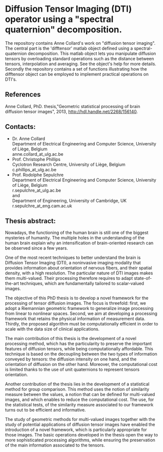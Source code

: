 Diffusion Tensor Imaging (DTI) operator using a "spectral quaternion" decomposition.
====================================================================================

The repository contains Anne Collard's work on "diffusion tensor imaging". The central part is the 'difftensor' matlab object defined using a spectral-quaternion decomposition. This matlab object lets you manipulate diffusion tensors by overloading standard operations such as the distance between tensors, interpolation and averaging. See the object's help for more details. Secondly the repository contains a set of functions illustrating how the difftensor object can be employed to implement practical operations on DTI's.


References
----------
Anne Collard, PhD. thesis,"Geometric statistical processing of brain diffusion tensor images", 2013, http://hdl.handle.net/2268/156140.


Contacts:
--------

- Dr. Anne Collard  
  Department of Electrical Engineering and Computer Science, University of Liège, Belgium  
  anne.collard_at_ulg.ac.be  
- Prof. Christophe Phillips  
  Cyclotron Research Centre, University of Liège, Belgium  
  c.phillips_at_ulg.ac.be
- Prof. Rodolphe Sepulchre  
  Department of Electrical Engineering and Computer Science, University of Liège, Belgium  
  r.sepulchre_at_ulg.ac.be  
  and  
  Department of Engineering, University of Cambridge, UK  
  r.sepulchre_at_eng.cam.ac.uk

Thesis abstract:
---------------
Nowadays, the functioning of the human brain is still one of the biggest mysteries of humanity. The multiple holes in the understanding of the human brain explain why an intensification of brain-oriented research can be observed since a few years.

One of the most recent techniques to better understand the brain is Diffusion Tensor Imaging (DTI), a noninvasive imaging modality that provides information about orientation of nervous fibers, and their spatial density, with a high resolution. The particular nature of DTI images makes them multi-valued. Their processing therefore requires to adapt state-of-the-art techniques, which are fundamentally tailored to scalar-valued images. 

The objective of this PhD thesis is to develop a novel framework for the processing of tensor diffusion images. The focus is threefold: first, we adopt a Riemannian geometric framework to generalize image processing from linear to nonlinear spaces. Second, we aim at developing a processing framework that retains the physical information of measurement data. Thirdly, the proposed algorithm must be computationally efficient in order to scale with the data size of clinical applications. 

The main contribution of this thesis is the development of a novel processing method, which has the particularity to preserve the important features of diffusion tensors, while being computationally affordable. This technique is based on the decoupling between the two types of information conveyed by tensors: the diffusion intensity on one hand, and the orientation of diffusion on the other hand. Moreover, the computational cost is limited thanks to the use of unit quaternions to represent tensors orientation. 

Another contribution of the thesis lies in the development of a statistical method for group comparison. This method uses the notion of similarity measure between the values, a notion that can be defined for multi-valued images, and which enables to reduce the computational cost. The use, for the statistical tests, of the similarity measure associated to our framework turns out to be efficient and informative. 

The study of geometric methods for multi-valued images together with the study of potential applications of diffusion tensor images have enabled the introduction of a novel framework, which is particularly appropriate for those images. The basic operations developed in the thesis open the way to more sophisticated processing algorithms, while ensuring the preservation of the main information associated to the tensors.

